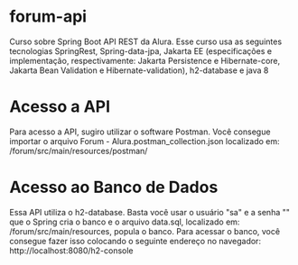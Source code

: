# forum-api
Curso sobre Spring Boot API REST da Alura. Esse curso usa as seguintes tecnologias SpringRest, Spring-data-jpa, Jakarta EE (especificações e implementação,  respectivamente: Jakarta Persistence e Hibernate-core, Jakarta Bean Validation e Hibernate-validation),  h2-database e java 8


# Acesso a API
Para acesso a API, sugiro utilizar o software Postman. Você consegue importar o arquivo Forum - Alura.postman_collection.json localizado em: /forum/src/main/resources/postman/ 

# Acesso ao Banco de Dados
Essa API utiliza o h2-database. Basta você usar o usuário "sa" e a senha "" que o Spring cria o banco e o arquivo data.sql, localizado em: /forum/src/main/resources, popula o banco. Para acessar o banco, você consegue fazer isso colocando o seguinte endereço no navegador: http://localhost:8080/h2-console